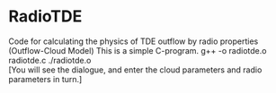 # RadioTDE
Code for calculating the physics of TDE outflow by radio properties (Outflow-Cloud Model)
This is a simple C-program. 
g++ -o radiotde.o radiotde.c
./radiotde.o  
[You will see the dialogue, and enter the cloud parameters and radio parameters in turn.]
